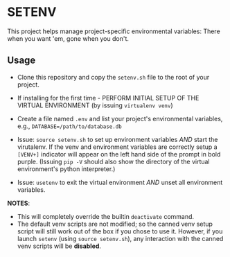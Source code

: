 # SETENV

This project helps manage project-specific environmental variables: There when
you want 'em, gone when you don't.

## Usage

* Clone this repository and copy the `setenv.sh` file to the root of your project.

* If installing for the first time - PERFORM INITIAL SETUP OF THE VIRTUAL ENVIRONMENT (by issuing `virtualenv venv`)

* Create a file named `.env` and list your project's environmental variables,
e.g., `DATABASE=/path/to/database.db`

* Issue: `source setenv.sh` to set up environment variables _AND_ start the virutalenv. If the venv
and environment variables are correctly setup a `[VENV+]` indicator will appear on the left
hand side of the prompt in bold purple. (Issuing `pip -V` should also show the directory of the 
virtual environment's python interpreter.)

* Issue: `usetenv` to exit the virtual environment _AND_ unset all environment variables.

__NOTES__:

* This will completely override the builtin `deactivate` command.
* The default venv scripts are not modified; so the canned venv setup script will still work out of
the box if you chose to use it. However, if you launch `setenv` (using `source setenv.sh`), any
interaction with the canned venv scripts will be __disabled__.
